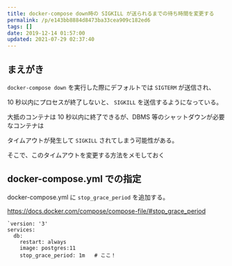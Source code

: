 ```yaml
---
title: docker-compose down時の SIGKILL が送られるまでの待ち時間を変更する
permalink: /p/e143bb8884d8473ba33cea909c182ed6
tags: []
date: 2019-12-14 01:57:00
updated: 2021-07-29 02:37:40
---
```


## まえがき

`docker-compose down` を実行した際にデフォルトでは `SIGTERM` が送信され、

10 秒以内にプロセスが終了しないと、 `SIGKILL` を送信するようになっている。

大抵のコンテナは 10 秒以内に終了できるが、DBMS 等のシャットダウンが必要なコンテナは

タイムアウトが発生して `SIGKILL` されてしまう可能性がある。

そこで、このタイムアウトを変更する方法をメモしておく

## docker-compose.yml での指定

docker-compose.yml に `stop_grace_period` を追加する。

<a href="https://docs.docker.com/compose/compose-file/#stop_grace_period"><https://docs.docker.com/compose/compose-file/#stop_grace_period>

```
`version: '3'
services:
  db:
    restart: always
    image: postgres:11
    stop_grace_period: 1m   # ここ！
```
